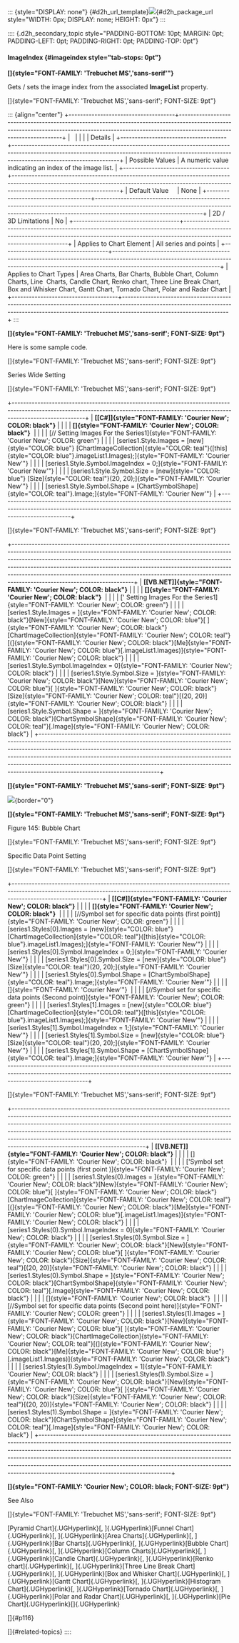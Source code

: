 ::: {style="DISPLAY: none"}
[](ms-xhelp:///?Id=d2h_url_template){#d2h_url_template}![](!package_url!){#d2h_package_url style="WIDTH: 0px; DISPLAY: none; HEIGHT: 0px"}
:::

:::: {.d2h_secondary_topic style="PADDING-BOTTOM: 10pt; MARGIN: 0pt; PADDING-LEFT: 0pt; PADDING-RIGHT: 0pt; PADDING-TOP: 0pt"}
#### ImageIndex {#imageindex style="tab-stops: 0pt"}

**[]{style="FONT-FAMILY: 'Trebuchet MS','sans-serif'"}** 

Gets / sets the image index from the associated **ImageList** property.

[]{style="FONT-FAMILY: 'Trebuchet MS','sans-serif'; FONT-SIZE: 9pt"} 

::: {align="center"}
+-------------------------------------+-------------------------------------------------------------------------------------------------------------------------------------------------------------------------------------------------+
|                                                                                                                                                                                                                                       |
|                                                                                                                                                                                                                                       |
| Details                                                                                                                                                                                                                               |
+-------------------------------------+-------------------------------------------------------------------------------------------------------------------------------------------------------------------------------------------------+
| Possible Values                     | A numeric value indicating an index of the image list.                                                                                                                                          |
+-------------------------------------+-------------------------------------------------------------------------------------------------------------------------------------------------------------------------------------------------+
| Default Value                       | None                                                                                                                                                                                            |
+-------------------------------------+-------------------------------------------------------------------------------------------------------------------------------------------------------------------------------------------------+
| 2D / 3D Limitations                 | No                                                                                                                                                                                              |
+-------------------------------------+-------------------------------------------------------------------------------------------------------------------------------------------------------------------------------------------------+
| Applies to Chart Element            | All series and points                                                                                                                                                                           |
+-------------------------------------+-------------------------------------------------------------------------------------------------------------------------------------------------------------------------------------------------+
| Applies to Chart Types              | Area Charts, Bar Charts, Bubble Chart, Column Charts, Line  Charts, Candle Chart, Renko chart, Three Line Break Chart, Box and Whisker Chart, Gantt Chart, Tornado Chart, Polar and Radar Chart |
+-------------------------------------+-------------------------------------------------------------------------------------------------------------------------------------------------------------------------------------------------+
:::

**[]{style="FONT-FAMILY: 'Trebuchet MS','sans-serif'; FONT-SIZE: 9pt"}** 

Here is some sample code.

[]{style="FONT-FAMILY: 'Trebuchet MS','sans-serif'; FONT-SIZE: 9pt"} 

Series Wide Setting

[]{style="FONT-FAMILY: 'Trebuchet MS','sans-serif'; FONT-SIZE: 9pt"} 

+-------------------------------------------------------------------------------------------------------------------------------------------------------------------------------------+
| **[\[C#\]]{style="FONT-FAMILY: 'Courier New'; COLOR: black"}**                                                                                                                      |
|                                                                                                                                                                                     |
| **[]{style="FONT-FAMILY: 'Courier New'; COLOR: black"}**                                                                                                                            |
|                                                                                                                                                                                     |
| [// Setting Images For the Series1]{style="FONT-FAMILY: 'Courier New'; COLOR: green"}                                                                                               |
|                                                                                                                                                                                     |
| [series1.Style.Images = [new]{style="COLOR: blue"} [ChartImageCollection]{style="COLOR: teal"}([this]{style="COLOR: blue"}.imageList1.Images);]{style="FONT-FAMILY: 'Courier New'"} |
|                                                                                                                                                                                     |
| [series1.Style.Symbol.ImageIndex = 0;]{style="FONT-FAMILY: 'Courier New'"}                                                                                                          |
|                                                                                                                                                                                     |
| [series1.Style.Symbol.Size = [new]{style="COLOR: blue"} [Size]{style="COLOR: teal"}(20, 20);]{style="FONT-FAMILY: 'Courier New'"}                                                   |
|                                                                                                                                                                                     |
| [series1.Style.Symbol.Shape = [ChartSymbolShape]{style="COLOR: teal"}.Image;]{style="FONT-FAMILY: 'Courier New'"}                                                                   |
+-------------------------------------------------------------------------------------------------------------------------------------------------------------------------------------+

[]{style="FONT-FAMILY: 'Trebuchet MS','sans-serif'; FONT-SIZE: 9pt"} 

+------------------------------------------------------------------------------------------------------------------------------------------------------------------------------------------------------------------------------------------------------------------------------------------------------------------------------------------------------------------------------------------------------------------------------------------------+
| **[\[VB.NET\]]{style="FONT-FAMILY: 'Courier New'; COLOR: black"}**                                                                                                                                                                                                                                                                                                                                                                             |
|                                                                                                                                                                                                                                                                                                                                                                                                                                                |
| **[]{style="FONT-FAMILY: 'Courier New'; COLOR: black"}**                                                                                                                                                                                                                                                                                                                                                                                       |
|                                                                                                                                                                                                                                                                                                                                                                                                                                                |
| [\' Setting Images For the Series1]{style="FONT-FAMILY: 'Courier New'; COLOR: green"}                                                                                                                                                                                                                                                                                                                                                          |
|                                                                                                                                                                                                                                                                                                                                                                                                                                                |
| [series1.Style.Images = ]{style="FONT-FAMILY: 'Courier New'; COLOR: black"}[New]{style="FONT-FAMILY: 'Courier New'; COLOR: blue"}[ ]{style="FONT-FAMILY: 'Courier New'; COLOR: black"}[ChartImageCollection]{style="FONT-FAMILY: 'Courier New'; COLOR: teal"}[(]{style="FONT-FAMILY: 'Courier New'; COLOR: black"}[Me]{style="FONT-FAMILY: 'Courier New'; COLOR: blue"}[.imageList1.Images)]{style="FONT-FAMILY: 'Courier New'; COLOR: black"} |
|                                                                                                                                                                                                                                                                                                                                                                                                                                                |
| [series1.Style.Symbol.ImageIndex = 0]{style="FONT-FAMILY: 'Courier New'; COLOR: black"}                                                                                                                                                                                                                                                                                                                                                        |
|                                                                                                                                                                                                                                                                                                                                                                                                                                                |
| [series1.Style.Symbol.Size = ]{style="FONT-FAMILY: 'Courier New'; COLOR: black"}[New]{style="FONT-FAMILY: 'Courier New'; COLOR: blue"}[ ]{style="FONT-FAMILY: 'Courier New'; COLOR: black"}[Size]{style="FONT-FAMILY: 'Courier New'; COLOR: teal"}[(20, 20)]{style="FONT-FAMILY: 'Courier New'; COLOR: black"}                                                                                                                                 |
|                                                                                                                                                                                                                                                                                                                                                                                                                                                |
| [series1.Style.Symbol.Shape = ]{style="FONT-FAMILY: 'Courier New'; COLOR: black"}[ChartSymbolShape]{style="FONT-FAMILY: 'Courier New'; COLOR: teal"}[.Image]{style="FONT-FAMILY: 'Courier New'; COLOR: black"}                                                                                                                                                                                                                                 |
+------------------------------------------------------------------------------------------------------------------------------------------------------------------------------------------------------------------------------------------------------------------------------------------------------------------------------------------------------------------------------------------------------------------------------------------------+

**[]{style="FONT-FAMILY: 'Trebuchet MS','sans-serif'; FONT-SIZE: 9pt"}** 

![](ImagesExt/image64_150.jpg){border="0"}

**[]{style="FONT-FAMILY: 'Trebuchet MS','sans-serif'; FONT-SIZE: 9pt"}** 

Figure 145: Bubble Chart

[]{style="FONT-FAMILY: 'Trebuchet MS','sans-serif'; FONT-SIZE: 9pt"} 

Specific Data Point Setting

[]{style="FONT-FAMILY: 'Trebuchet MS','sans-serif'; FONT-SIZE: 9pt"} 

+-------------------------------------------------------------------------------------------------------------------------------------------------------------------------------------------+
| **[\[C#\]]{style="FONT-FAMILY: 'Courier New'; COLOR: black"}**                                                                                                                            |
|                                                                                                                                                                                           |
| **[]{style="FONT-FAMILY: 'Courier New'; COLOR: black"}**                                                                                                                                  |
|                                                                                                                                                                                           |
| [//Symbol set for specific data points (first point)]{style="FONT-FAMILY: 'Courier New'; COLOR: green"}                                                                                   |
|                                                                                                                                                                                           |
| [series1.Styles\[0\].Images = [new]{style="COLOR: blue"} [ChartImageCollection]{style="COLOR: teal"}([this]{style="COLOR: blue"}.imageList1.Images);]{style="FONT-FAMILY: 'Courier New'"} |
|                                                                                                                                                                                           |
| [series1.Styles\[0\].Symbol.ImageIndex = 0;]{style="FONT-FAMILY: 'Courier New'"}                                                                                                          |
|                                                                                                                                                                                           |
| [series1.Styles\[0\].Symbol.Size = [new]{style="COLOR: blue"} [Size]{style="COLOR: teal"}(20, 20);]{style="FONT-FAMILY: 'Courier New'"}                                                   |
|                                                                                                                                                                                           |
| [series1.Styles\[0\].Symbol.Shape = [ChartSymbolShape]{style="COLOR: teal"}.Image;]{style="FONT-FAMILY: 'Courier New'"}                                                                   |
|                                                                                                                                                                                           |
| []{style="FONT-FAMILY: 'Courier New'"}                                                                                                                                                    |
|                                                                                                                                                                                           |
| [//Symbol set for specific data points (Second point)]{style="FONT-FAMILY: 'Courier New'; COLOR: green"}                                                                                  |
|                                                                                                                                                                                           |
| [series1.Styles\[1\].Images = [new]{style="COLOR: blue"} [ChartImageCollection]{style="COLOR: teal"}([this]{style="COLOR: blue"}.imageList1.Images);]{style="FONT-FAMILY: 'Courier New'"} |
|                                                                                                                                                                                           |
| [series1.Styles\[1\].Symbol.ImageIndex = 1;]{style="FONT-FAMILY: 'Courier New'"}                                                                                                          |
|                                                                                                                                                                                           |
| [series1.Styles\[1\].Symbol.Size = [new]{style="COLOR: blue"} [Size]{style="COLOR: teal"}(20, 20);]{style="FONT-FAMILY: 'Courier New'"}                                                   |
|                                                                                                                                                                                           |
| [series1.Styles\[1\].Symbol.Shape = [ChartSymbolShape]{style="COLOR: teal"}.Image;]{style="FONT-FAMILY: 'Courier New'"}                                                                   |
+-------------------------------------------------------------------------------------------------------------------------------------------------------------------------------------------+

[]{style="FONT-FAMILY: 'Trebuchet MS','sans-serif'; FONT-SIZE: 9pt"} 

+----------------------------------------------------------------------------------------------------------------------------------------------------------------------------------------------------------------------------------------------------------------------------------------------------------------------------------------------------------------------------------------------------------------------------------------------------+
| **[\[VB.NET\]]{style="FONT-FAMILY: 'Courier New'; COLOR: black"}**                                                                                                                                                                                                                                                                                                                                                                                 |
|                                                                                                                                                                                                                                                                                                                                                                                                                                                    |
| []{style="FONT-FAMILY: 'Courier New'; COLOR: black"}                                                                                                                                                                                                                                                                                                                                                                                               |
|                                                                                                                                                                                                                                                                                                                                                                                                                                                    |
| [\'Symbol set for specific data points (first point )]{style="FONT-FAMILY: 'Courier New'; COLOR: green"}                                                                                                                                                                                                                                                                                                                                           |
|                                                                                                                                                                                                                                                                                                                                                                                                                                                    |
| [series1.Styles(0).Images = ]{style="FONT-FAMILY: 'Courier New'; COLOR: black"}[New]{style="FONT-FAMILY: 'Courier New'; COLOR: blue"}[ ]{style="FONT-FAMILY: 'Courier New'; COLOR: black"}[ChartImageCollection]{style="FONT-FAMILY: 'Courier New'; COLOR: teal"}[(]{style="FONT-FAMILY: 'Courier New'; COLOR: black"}[Me]{style="FONT-FAMILY: 'Courier New'; COLOR: blue"}[.imageList1.Images)]{style="FONT-FAMILY: 'Courier New'; COLOR: black"} |
|                                                                                                                                                                                                                                                                                                                                                                                                                                                    |
| [series1.Styles(0).Symbol.ImageIndex = 0]{style="FONT-FAMILY: 'Courier New'; COLOR: black"}                                                                                                                                                                                                                                                                                                                                                        |
|                                                                                                                                                                                                                                                                                                                                                                                                                                                    |
| [series1.Styles(0).Symbol.Size = ]{style="FONT-FAMILY: 'Courier New'; COLOR: black"}[New]{style="FONT-FAMILY: 'Courier New'; COLOR: blue"}[ ]{style="FONT-FAMILY: 'Courier New'; COLOR: black"}[Size]{style="FONT-FAMILY: 'Courier New'; COLOR: teal"}[(20, 20)]{style="FONT-FAMILY: 'Courier New'; COLOR: black"}                                                                                                                                 |
|                                                                                                                                                                                                                                                                                                                                                                                                                                                    |
| [series1.Styles(0).Symbol.Shape = ]{style="FONT-FAMILY: 'Courier New'; COLOR: black"}[ChartSymbolShape]{style="FONT-FAMILY: 'Courier New'; COLOR: teal"}[.Image]{style="FONT-FAMILY: 'Courier New'; COLOR: black"}                                                                                                                                                                                                                                 |
|                                                                                                                                                                                                                                                                                                                                                                                                                                                    |
| []{style="FONT-FAMILY: 'Courier New'; COLOR: black"}                                                                                                                                                                                                                                                                                                                                                                                               |
|                                                                                                                                                                                                                                                                                                                                                                                                                                                    |
| [//Symbol set for specific data points (Second point here)]{style="FONT-FAMILY: 'Courier New'; COLOR: green"}                                                                                                                                                                                                                                                                                                                                      |
|                                                                                                                                                                                                                                                                                                                                                                                                                                                    |
| [series1.Styles(1).Images = ]{style="FONT-FAMILY: 'Courier New'; COLOR: black"}[New]{style="FONT-FAMILY: 'Courier New'; COLOR: blue"}[ ]{style="FONT-FAMILY: 'Courier New'; COLOR: black"}[ChartImageCollection]{style="FONT-FAMILY: 'Courier New'; COLOR: teal"}[(]{style="FONT-FAMILY: 'Courier New'; COLOR: black"}[Me]{style="FONT-FAMILY: 'Courier New'; COLOR: blue"}[.imageList1.Images)]{style="FONT-FAMILY: 'Courier New'; COLOR: black"} |
|                                                                                                                                                                                                                                                                                                                                                                                                                                                    |
| [series1.Styles(1).Symbol.ImageIndex = 1]{style="FONT-FAMILY: 'Courier New'; COLOR: black"}                                                                                                                                                                                                                                                                                                                                                        |
|                                                                                                                                                                                                                                                                                                                                                                                                                                                    |
| [series1.Styles(1).Symbol.Size = ]{style="FONT-FAMILY: 'Courier New'; COLOR: black"}[New]{style="FONT-FAMILY: 'Courier New'; COLOR: blue"}[ ]{style="FONT-FAMILY: 'Courier New'; COLOR: black"}[Size]{style="FONT-FAMILY: 'Courier New'; COLOR: teal"}[(20, 20)]{style="FONT-FAMILY: 'Courier New'; COLOR: black"}                                                                                                                                 |
|                                                                                                                                                                                                                                                                                                                                                                                                                                                    |
| [series1.Styles(1).Symbol.Shape = ]{style="FONT-FAMILY: 'Courier New'; COLOR: black"}[ChartSymbolShape]{style="FONT-FAMILY: 'Courier New'; COLOR: teal"}[.Image]{style="FONT-FAMILY: 'Courier New'; COLOR: black"}                                                                                                                                                                                                                                 |
+----------------------------------------------------------------------------------------------------------------------------------------------------------------------------------------------------------------------------------------------------------------------------------------------------------------------------------------------------------------------------------------------------------------------------------------------------+

**[]{style="FONT-FAMILY: 'Courier New'; COLOR: black; FONT-SIZE: 9pt"}** 

See Also

[]{style="FONT-FAMILY: 'Trebuchet MS','sans-serif'; FONT-SIZE: 9pt"} 

[Pyramid Chart]{.UGHyperlink}[, ]{.UGHyperlink}[Funnel Chart]{.UGHyperlink}[, ]{.UGHyperlink}[Area Charts]{.UGHyperlink}[, ]{.UGHyperlink}[Bar Charts]{.UGHyperlink}[, ]{.UGHyperlink}[Bubble Chart]{.UGHyperlink}[, ]{.UGHyperlink}[Column Charts]{.UGHyperlink}[, ]{.UGHyperlink}[Candle Chart]{.UGHyperlink}[, ]{.UGHyperlink}[Renko chart]{.UGHyperlink}[, ]{.UGHyperlink}[Three Line Break Chart]{.UGHyperlink}[, ]{.UGHyperlink}[Box and Whisker Chart]{.UGHyperlink}[, ]{.UGHyperlink}[Gantt Chart]{.UGHyperlink}[, ]{.UGHyperlink}[Histogram Chart]{.UGHyperlink}[, ]{.UGHyperlink}[Tornado Chart]{.UGHyperlink}[, ]{.UGHyperlink}[Polar and Radar Chart]{.UGHyperlink}[, ]{.UGHyperlink}[Pie Chart]{.UGHyperlink}[]{.UGHyperlink}

[]{#p116} 

[]{#related-topics}
::::

